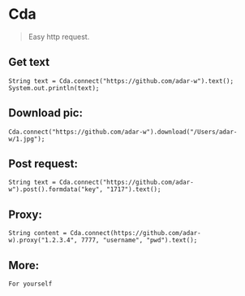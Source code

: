 

# Cda
> Easy http request.


## Get text
	String text = Cda.connect("https://github.com/adar-w").text();
	System.out.println(text);


##	Download pic:
	Cda.connect("https://github.com/adar-w").download("/Users/adar-w/1.jpg");
		

##	Post request:
	String text = Cda.connect("https://github.com/adar-w").post().formdata("key", "1717").text();


## Proxy:
	String content = Cda.connect(https://github.com/adar-w).proxy("1.2.3.4", 7777, "username", "pwd").text();


##	More: 
	For yourself
